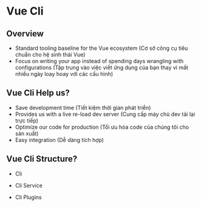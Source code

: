 # Vue Cli

## Overview 
- Standard tooling baseline for the Vue ecosystem (Cơ sở công cụ tiêu chuẩn cho hệ sinh thái Vue)
- Focus on writing your app instead of spending days wrangling with configurations (Tập trung vào việc viết ứng dụng của bạn thay vì mất nhiều ngày loay hoay với các cấu hình)

## Vue Cli Help us?
- Save development time (Tiết kiệm thời gian phát triển)
- Provides us with a live re-load dev server (Cung cấp máy chủ dev tải lại trực tiếp)
- Optimize our code for production (Tối ưu hóa code của chúng tôi cho sản xuất)
- Easy integration (Dễ dàng tích hợp)

## Vue Cli Structure?
- Cli

- Cli Service
- Cli Plugins